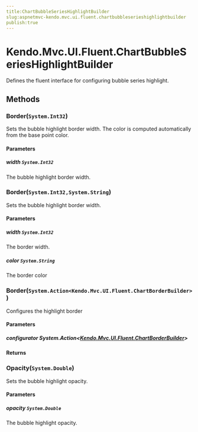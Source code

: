 ```yaml
---
title:ChartBubbleSeriesHighlightBuilder
slug:aspnetmvc-kendo.mvc.ui.fluent.chartbubbleserieshighlightbuilder
publish:true
---
```


# Kendo.Mvc.UI.Fluent.ChartBubbleSeriesHighlightBuilder
Defines the fluent interface for configuring bubble series highlight.



## Methods

### Border(`System.Int32`)
Sets the bubble highlight border width.
            The color is computed automatically from the base point color.


#### Parameters

##### width `System.Int32`
The bubble highlight border width.





### Border(`System.Int32,System.String`)
Sets the bubble highlight border width.


#### Parameters

##### width `System.Int32`
The border width.

##### color `System.String`
The border color





### Border(`System.Action<Kendo.Mvc.UI.Fluent.ChartBorderBuilder>`)
Configures the highlight border


#### Parameters

##### configurator System.Action<[Kendo.Mvc.UI.Fluent.ChartBorderBuilder](/kendo-ui/api/wrappers/aspnet-mvc/Kendo.Mvc.UI.Fluent/ChartBorderBuilder)>




#### Returns




### Opacity(`System.Double`)
Sets the bubble highlight opacity.


#### Parameters

##### opacity `System.Double`
The bubble highlight opacity.






